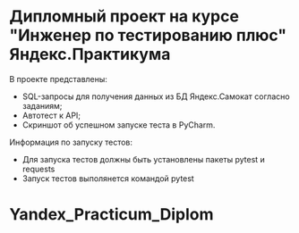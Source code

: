 # Дипломный проект на курсе "Инженер по тестированию плюс" Яндекс.Практикума 
В проекте представлены:
- SQL-запросы для получения данных из БД Яндекс.Самокат согласно заданиям;
- Автотест к API;
- Скриншот об успешном запуске теста в PyCharm.

Информация по запуску тестов:
- Для запуска тестов должны быть установлены пакеты pytest и requests
- Запуск тестов выполянется командой pytest
# Yandex_Practicum_Diplom
